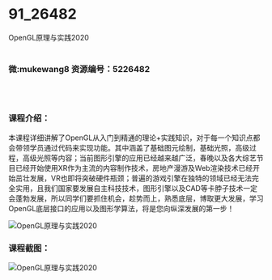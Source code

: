 # 91_26482
OpenGL原理与实践2020
<br/></br>
<h3>微:mukewang8 资源编号：5226482</h3>
<br/></br>
<h3>课程介绍：</h3>
<p>本课程详细讲解了<a title="查看与 OpenGL 相关的文章" target="_blank">OpenGL</a>从入门到精通的理论+实践知识，对于每一个知识点都会带领学员通过代码来实现功能。其中涵盖了基础图元绘制，基础光照，高级过程，高级光照等内容；当前图形引擎的应用已经越来越广泛，春晚以及各大综艺节目已经开始使用XR作为主流的内容制作技术，房地产漫游及Web渲染技术已经开始茁壮发展，VR也即将突破硬件瓶颈；普遍的游戏引擎在独特的领域已经无法完全实用，且我们国家要发展自主科技技术，图形引擎以及CAD等卡脖子技术一定会蓬勃发展，所以同学们要抓住机会，趁势而上，熟悉底层，博取更大发展，学习<a title="查看与 OpenGL 相关的文章" target="_blank">OpenGL</a>底层接口的应用以及图形学算法，将是您向纵深发展的第一步！</p>
<p><img src="https://www.ko996.com/wp-content/uploads/img/2022/09/1-76-300x174.png" alt="OpenGL原理与实践2020"></p>
<div class="info-desc">
<h3>课程截图：</h3>
<p><img src="https://www.ko996.com/wp-content/uploads/img/2022/09/2-87.png" alt="OpenGL原理与实践2020"></p>


			
</div>
